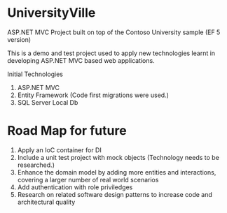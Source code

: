 UniversityVille
===============

ASP.NET MVC Project built on top of the Contoso University sample (EF 5 version)

This is a demo and test project used to apply new technologies learnt in developing ASP.NET MVC based web applications.

Initial Technologies

1. ASP.NET MVC 
2. Entity Framework (Code first migrations were used.)
3. SQL Server Local Db

Road Map for future
===================

1. Apply an IoC container for DI
2. Include a unit test project with mock objects (Technology needs to be researched.)
3. Enhance the domain model by adding more entities and interactions, covering a larger number of real world scenarios
4. Add authentication with role priviledges
5. Research on related software design patterns to increase code and architectural quality
